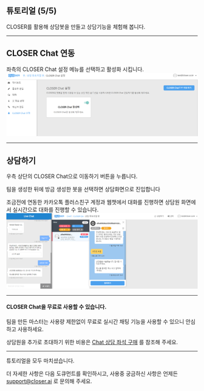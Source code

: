 ## 튜토리얼 \(5/5\)

CLOSER를 활용해 상담봇을 만들고 상담기능을 체험해 봅니다.

---

## CLOSER Chat 연동

좌측의 CLOSER Chat 설정 메뉴를 선택하고 활성화 시킵니다.![](/assets/builder_chat_integration.png)

---

## 상담하기

우측 상단의 CLOSER Chat으로 이동하기 버튼을 누릅니다.

팀을 생성한 뒤에 방금 생성한 봇을 선택하면 상담화면으로 진입합니다

조금전에 연동한 카카오톡 플러스친구 계정과 웹챗에서 대화를 진행하면 상담원 화면에서 실시간으로 대화를 진행할 수 있습니다.![](/assets/builder_chat_testing.png)

---

#### CLOSER Chat을 무료로 사용할 수 있습니다.

팀을 만든 마스터는 사용량 제한없이 무료로 실시간 채팅 기능을 사용할 수 있으니 안심하고 사용하세요.

상담원을 추가로 초대하기 위한 비용은 [Chat 상담 좌석 구매](/chat-c0c1-b2f4-c6d0-c6a9-cc44-d305-d074-b77c-c774-c5b8-d2b8/c0c1-b2f4-c88c-c11d-ad6c-b9e4.md) 를 참조해 주세요.

---

튜토리얼을 모두 마치셨습니다.

더 자세한 사항은 다음 도큐먼트를 확인하시고, 사용중 궁금하신 사항은 언제든 support@closer.ai 로 문의해 주세요.

